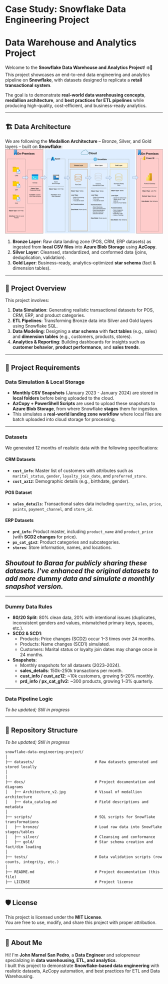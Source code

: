 # **Case Study: Snowflake Data Engineering Project**  
# Data Warehouse and Analytics Project  

Welcome to the **Snowflake Data Warehouse and Analytics Project**! ❄️🚀  
This project showcases an end-to-end data engineering and analytics pipeline on **Snowflake**, with datasets designed to replicate a **retail transactional system**.  

The goal is to demonstrate **real-world data warehousing concepts**, **medallion architecture**, and **best practices for ETL pipelines** while producing high-quality, cost-efficient, and business-ready analytics.

---

## **🏗️ Data Architecture**  

We are following the **Medallion Architecture** – Bronze, Silver, and Gold layers – built on **Snowflake**:  
![Data Architecture](docs/Architecture_v2.jpg)

1. **Bronze Layer**: Raw data landing zone (POS, CRM, ERP datasets) as ingested from **local CSV files** into **Azure Blob Storage** using **AzCopy**.  
2. **Silver Layer**: Cleansed, standardized, and conformed data (joins, deduplication, validation).  
3. **Gold Layer**: Business-ready, analytics-optimized **star schema** (fact & dimension tables).

---

## **📖 Project Overview**  

This project involves:  
1. **Data Simulation**: Generating realistic transactional datasets for POS, CRM, ERP, and product categories.  
2. **ETL Pipelines**: Transforming Bronze data into Silver and Gold layers using Snowflake SQL.  
3. **Data Modeling**: Designing a **star schema** with **fact tables** (e.g., sales) and **dimension tables** (e.g., customers, products, stores).  
4. **Analytics & Reporting**: Building dashboards for insights such as **customer behavior**, **product performance**, and **sales trends**.

---

## **🚀 Project Requirements**  

### **Data Simulation & Local Storage**  
- **Monthly CSV Snapshots** (January 2023 - January 2024) are stored in **local folders** before being uploaded to the cloud.  
- **AzCopy + PowerShell Scripts** are used to upload these snapshots to **Azure Blob Storage**, from where Snowflake **stages** them for ingestion.  
- This simulates a **real-world landing zone workflow** where local files are batch uploaded into cloud storage for processing.

---

### **Datasets**  
We generated 12 months of realistic data with the following specifications:  

#### **CRM Datasets**  
- **`cust_info`**: Master list of customers with attributes such as `marital_status`, `gender`, `loyalty_join_date`, and `preferred_store`.  
- **`cust_az12`**: Demographic details (e.g., birthdate, gender).  

#### **POS Dataset**  
- **`sales_details`**: Transactional sales data including `quantity`, `sales`, `price`, `points`, `payment_channel`, and `store_id`.  

#### **ERP Datasets**  
- **`prd_info`**: Product master, including `product_name` and `product_price` (with **SCD2 changes** for price).  
- **`px_cat_g1v2`**: Product categories and subcategories.  
- **`stores`**: Store information, names, and locations.

## *Shoutout to Baraa for publicly sharing these datasets. I've enhanced the original datasets to add more dummy data and simulate a monthly snapshot version.*
---

### **Dummy Data Rules**  
- **80/20 Split**: 80% clean data, 20% with intentional issues (duplicates, inconsistent genders and values, mismatched primary keys, spaces, etc.).  
- **SCD2 & SCD1**:  
  - Products: Price changes (SCD2) occur 1–3 times over 24 months.  
  - Products: Name changes (SCD1) simulated.  
  - Customers: Marital status or loyalty join dates may change once in 24 months.  
- **Snapshots**:  
  - Monthly snapshots for all datasets (2023–2024).  
  - **sales_details**: 150k–250k transactions per month.  
  - **cust_info / cust_az12**: ~10k customers, growing 5–20% monthly.  
  - **prd_info / px_cat_g1v2**: ~300 products, growing 1–3% quarterly.

---

### **Data Pipeline Logic**  

*To be updated; Still in progress*

---

## **📂 Repository Structure**  

*To be updated; Still in progress*

```
snowflake-data-engineering-project/
│
├── datasets/                           # Raw datasets generated and stored locally
│
│
├── docs/                               # Project documentation and diagrams
│   ├── Architecture_v2.jpg             # Visual of medallion architecture
│   ├── data_catalog.md                 # Field descriptions and metadata
│
├── scripts/                            # SQL scripts for Snowflake transformations
│   ├── bronze/                         # Load raw data into Snowflake stages/tables
│   ├── silver/                         # Cleansing and conformance
│   ├── gold/                           # Star schema creation and fact/dim loading
│
├── tests/                              # Data validation scripts (row counts, integrity, etc.)
│
├── README.md                           # Project documentation (this file)
├── LICENSE                             # Project license
```

---

## **🛡️ License**  

This project is licensed under the **MIT License**.  
You are free to use, modify, and share this project with proper attribution.

---

## **🌟 About Me**  

Hi! I'm **John Marnel San Pedro**, a **Data Engineer** and solopreneur specializing in **data warehousing, ETL, and analytics**.  
I built this project to demonstrate **Snowflake-based data engineering** with realistic datasets, AzCopy automation, and best practices for ETL and Data Warehousing.
